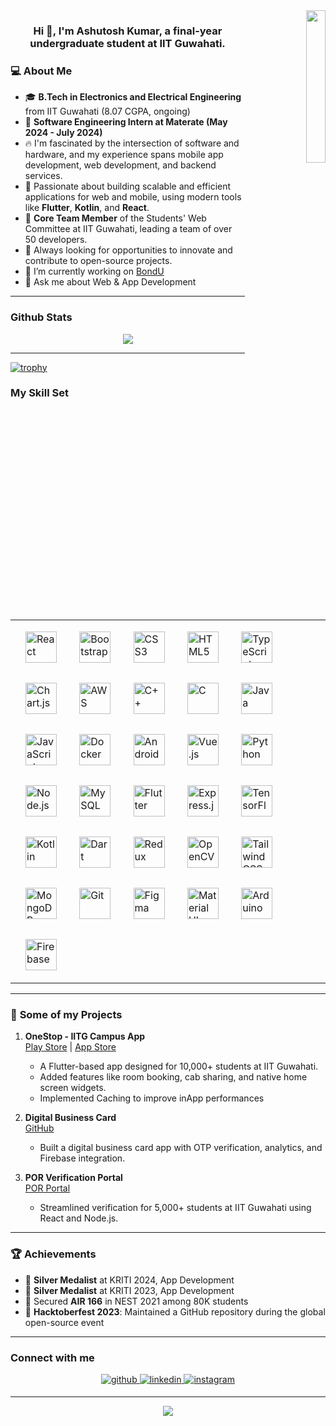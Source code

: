 <div align="right">
<img src="https://static-00.iconduck.com/assets.00/web-developer-illustration-2005x2048-fal2biag.png" align="right" style="width: 25%" />
</div>  
  

### <div align="center">Hi 👋, I'm Ashutosh Kumar, a final-year undergraduate student at IIT Guwahati.</div>  
  

### 💻 **About Me**
- 🎓 **B.Tech in Electronics and Electrical Engineering** from IIT Guwahati (8.07 CGPA, ongoing)
- 💼 **Software Engineering Intern at Materate (May 2024 - July 2024)**
- 🔥 I'm fascinated by the intersection of software and hardware, and my experience spans mobile app development, web development, and backend services.  
- 🚀 Passionate about building scalable and efficient applications for web and mobile, using modern tools like **Flutter**, **Kotlin**, and **React**.
- 👥 **Core Team Member** of the Students' Web Committee at IIT Guwahati, leading a team of over 50 developers.
- 🎯 Always looking for opportunities to innovate and contribute to open-source projects.
- 🔭 I’m currently working on [BondU](https://github.com/Ashutosh-777/BondU)  
- 💬 Ask me about Web & App Development

---

### Github Stats  
<div align="center"><img src="https://github-readme-stats.vercel.app/api?username=ashutosh-777&show_icons=true&count_private=true&hide_border=true" align="center" /></div>  

--- 


[![trophy](https://github-profile-trophy.vercel.app/?username=Ashutosh-777)]()


### My Skill Set  
<table><tr><td valign="top" width="100%">
<div align="left">  
<a href="https://reactjs.org/" target="_blank"><img style="margin: 16px" src="https://profilinator.rishav.dev/skills-assets/react-original-wordmark.svg" alt="React" height="50" /></a>  
<a href="https://getbootstrap.com/docs/3.4/javascript/" target="_blank"><img style="margin: 16px" src="https://profilinator.rishav.dev/skills-assets/bootstrap-plain.svg" alt="Bootstrap" height="50" /></a>  
<a href="https://www.w3schools.com/css/" target="_blank"><img style="margin: 16px" src="https://profilinator.rishav.dev/skills-assets/css3-original-wordmark.svg" alt="CSS3" height="50" /></a>  
<a href="https://en.wikipedia.org/wiki/HTML5" target="_blank"><img style="margin: 16px" src="https://profilinator.rishav.dev/skills-assets/html5-original-wordmark.svg" alt="HTML5" height="50" /></a>  
<a href="https://www.typescriptlang.org/" target="_blank"><img style="margin: 16px" src="https://profilinator.rishav.dev/skills-assets/typescript-original.svg" alt="TypeScript" height="50" /></a>  
<a href="https://www.chartjs.org/" target="_blank"><img style="margin: 16px" src="https://profilinator.rishav.dev/skills-assets/logo-title.svg" alt="Chart.js" height="50" /></a>  
<a href="https://aws.amazon.com/" target="_blank"><img style="margin: 16px" src="https://profilinator.rishav.dev/skills-assets/amazonwebservices-original-wordmark.svg" alt="AWS" height="50" /></a>  
<a href="https://www.cplusplus.com/" target="_blank"><img style="margin: 16px" src="https://profilinator.rishav.dev/skills-assets/cplusplus-original.svg" alt="C++" height="50" /></a>  
<a href="https://www.cprogramming.com/" target="_blank"><img style="margin: 16px" src="https://profilinator.rishav.dev/skills-assets/c-original.svg" alt="C" height="50" /></a>  
<a href="https://www.java.com/" target="_blank"><img style="margin: 16px" src="https://profilinator.rishav.dev/skills-assets/java-original-wordmark.svg" alt="Java" height="50" /></a>  
<a href="https://www.javascript.com/" target="_blank"><img style="margin: 16px" src="https://profilinator.rishav.dev/skills-assets/javascript-original.svg" alt="JavaScript" height="50" /></a>  
<a href="https://www.docker.com/" target="_blank"><img style="margin: 16px" src="https://profilinator.rishav.dev/skills-assets/docker-original-wordmark.svg" alt="Docker" height="50" /></a>  
<a href="https://www.android.com/intl/en_in/" target="_blank"><img style="margin: 16px" src="https://profilinator.rishav.dev/skills-assets/android-original-wordmark.svg" alt="Android" height="50" /></a>  
<a href="https://vuejs.org/" target="_blank"><img style="margin: 16px" src="https://profilinator.rishav.dev/skills-assets/vuejs-original-wordmark.svg" alt="Vue.js" height="50" /></a>  
<a href="https://www.python.org/" target="_blank"><img style="margin: 16px" src="https://profilinator.rishav.dev/skills-assets/python-original.svg" alt="Python" height="50" /></a>  
<a href="https://nodejs.org/" target="_blank"><img style="margin: 16px" src="https://profilinator.rishav.dev/skills-assets/nodejs-original-wordmark.svg" alt="Node.js" height="50" /></a>  
<a href="https://www.mysql.com/" target="_blank"><img style="margin: 16px" src="https://profilinator.rishav.dev/skills-assets/mysql-original-wordmark.svg" alt="MySQL" height="50" /></a>  
<a href="https://flutter.dev/" target="_blank"><img style="margin: 16px" src="https://profilinator.rishav.dev/skills-assets/flutterio-icon.svg" alt="Flutter" height="50" /></a>  
<a href="https://expressjs.com/" target="_blank"><img style="margin: 16px" src="https://profilinator.rishav.dev/skills-assets/express-original-wordmark.svg" alt="Express.js" height="50" /></a>  
<a href="https://www.tensorflow.org/" target="_blank"><img style="margin: 16px" src="https://profilinator.rishav.dev/skills-assets/tensorflow-icon.svg" alt="TensorFlow" height="50" /></a>  
<a href="https://kotlinlang.org/" target="_blank"><img style="margin: 16px" src="https://profilinator.rishav.dev/skills-assets/kotlinlang-icon.svg" alt="Kotlin" height="50" /></a>  
<a href="https://dart.dev/" target="_blank"><img style="margin: 16px" src="https://profilinator.rishav.dev/skills-assets/dartlang-icon.svg" alt="Dart" height="50" /></a>  
<a href="https://redux.js.org/" target="_blank"><img style="margin: 16px" src="https://profilinator.rishav.dev/skills-assets/redux-original.svg" alt="Redux" height="50" /></a>  
<a href="https://opencv.org/" target="_blank"><img style="margin: 16px" src="https://profilinator.rishav.dev/skills-assets/opencv-icon.svg" alt="OpenCV" height="50" /></a>  
<a href="https://www.tailwindcss.com/" target="_blank"><img style="margin: 16px" src="https://profilinator.rishav.dev/skills-assets/tailwindcss.svg" alt="Tailwind CSS" height="50" /></a>  
<a href="https://www.mongodb.com/" target="_blank"><img style="margin: 16px" src="https://profilinator.rishav.dev/skills-assets/mongodb-original-wordmark.svg" alt="MongoDB" height="50" /></a>  
<a href="https://github.com/" target="_blank"><img style="margin: 16px" src="https://profilinator.rishav.dev/skills-assets/git-scm-icon.svg" alt="Git" height="50" /></a>  
<a href="https://www.figma.com/" target="_blank"><img style="margin: 16px" src="https://profilinator.rishav.dev/skills-assets/figma-icon.svg" alt="Figma" height="50" /></a>  
<a href="https://mui.com/" target="_blank"><img style="margin: 16px" src="https://profilinator.rishav.dev/skills-assets/mui.png" alt="Material UI" height="50" /></a>  
<a href="https://www.arduino.cc/" target="_blank"><img style="margin: 16px" src="https://profilinator.rishav.dev/skills-assets/arduino.png" alt="Arduino" height="50" /></a>  
<a href="https://firebase.google.com/" target="_blank"><img style="margin: 16px" src="https://profilinator.rishav.dev/skills-assets/firebase.png" alt="Firebase" height="50" /></a>  
</div>
</td></tr></table>  

---

### 🔧 **Some of my Projects**
1. **OneStop - IITG Campus App**  
   [Play Store](https://play.google.com/store/apps/details?id=com.swciitg.onestop2) | [App Store](https://apps.apple.com/in/app/onestop-iitg/id1642792642)  
   - A Flutter-based app designed for 10,000+ students at IIT Guwahati.
   - Added features like room booking, cab sharing, and native home screen widgets.
   - Implemented Caching to improve inApp performances

2. **Digital Business Card**  
   [GitHub](https://github.com/Ashutosh-777/BondU)  
   - Built a digital business card app with OTP verification, analytics, and Firebase integration.

3. **POR Verification Portal**   
   [POR Portal](https://swc.iitg.ac.in/por_portal) 
   - Streamlined verification for 5,000+ students at IIT Guwahati using React and Node.js.

---

### 🏆 **Achievements**
- 🥈 **Silver Medalist** at KRITI 2024, App Development
- 🥈 **Silver Medalist** at KRITI 2023, App Development
- 🌟 Secured **AIR 166** in NEST 2021 among 80K students
- 🏅 **Hacktoberfest 2023**: Maintained a GitHub repository during the global open-source event

---

### Connect with me  
<div align="center">
<a href="https://github.com/Ashutosh-777" target="_blank">
<img src=https://img.shields.io/badge/github-%2324292e.svg?&style=for-the-badge&logo=github&logoColor=white alt=github style="margin-bottom: 5px;" />
</a>
<a href="https://linkedin.com/in/ashutosh-kumar-936383230" target="_blank">
<img src=https://img.shields.io/badge/linkedin-%231E77B5.svg?&style=for-the-badge&logo=linkedin&logoColor=white alt=linkedin style="margin-bottom: 5px;" />
</a>
<a href="https://instagram.com/ashu_toshkumar99" target="_blank">
<img src=https://img.shields.io/badge/instagram-%23000000.svg?&style=for-the-badge&logo=instagram&logoColor=white alt=instagram style="margin-bottom: 5px;" />
</a>  
</div>  
  
---  

<div align="center">
<img src="https://komarev.com/ghpvc/?username=ashutosh-777&&style=flat-square" align="center" />
</div>  
